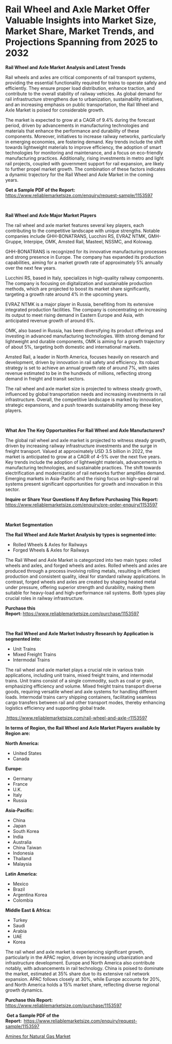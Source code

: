 <p><h1>Rail Wheel and Axle Market Offer Valuable Insights into Market Size, Market Share, Market Trends, and Projections Spanning from 2025 to 2032</h1></p><p><strong>Rail Wheel and Axle Market Analysis and Latest Trends</strong></p>
<p><p>Rail wheels and axles are critical components of rail transport systems, providing the essential functionality required for trains to operate safely and efficiently. They ensure proper load distribution, enhance traction, and contribute to the overall stability of railway vehicles. As global demand for rail infrastructure strengthens due to urbanization, sustainability initiatives, and an increasing emphasis on public transportation, the Rail Wheel and Axle Market is poised for considerable growth.</p><p>The market is expected to grow at a CAGR of 9.4% during the forecast period, driven by advancements in manufacturing technologies and materials that enhance the performance and durability of these components. Moreover, initiatives to increase railway networks, particularly in emerging economies, are fostering demand. Key trends include the shift towards lightweight materials to improve efficiency, the adoption of smart technologies for monitoring and maintenance, and a focus on eco-friendly manufacturing practices. Additionally, rising investments in metro and light rail projects, coupled with government support for rail expansion, are likely to further propel market growth. The combination of these factors indicates a dynamic trajectory for the Rail Wheel and Axle Market in the coming years.</p></p>
<p><strong>Get a Sample PDF of the Report:&nbsp;</strong> <a href="https://www.reliablemarketsize.com/enquiry/request-sample/1153597?utm_campaign=2996&utm_medium=2&utm_source=Github&utm_content=ia&utm_term=22032025&utm_id=rail-wheel-and-axle">https://www.reliablemarketsize.com/enquiry/request-sample/1153597</a></p>
<p>&nbsp;</p>
<p><strong>Rail Wheel and Axle Major Market Players</strong></p>
<p><p>The rail wheel and axle market features several key players, each contributing to the competitive landscape with unique strengths. Notable companies include GHH-BONATRANS, Lucchini RS, EVRAZ NTMK, GMH-Gruppe, Interpipe, OMK, Amsted Rail, Masteel, NSSMC, and Kolowag. </p><p>GHH-BONATRANS is recognized for its innovative manufacturing processes and strong presence in Europe. The company has expanded its production capabilities, aiming for a market growth rate of approximately 5% annually over the next few years. </p><p>Lucchini RS, based in Italy, specializes in high-quality railway components. The company is focusing on digitalization and sustainable production methods, which are projected to boost its market share significantly, targeting a growth rate around 4% in the upcoming years. </p><p>EVRAZ NTMK is a major player in Russia, benefiting from its extensive integrated production facilities. The company is concentrating on increasing its output to meet rising demand in Eastern Europe and Asia, with anticipated revenue growth of around 6%.</p><p>OMK, also based in Russia, has been diversifying its product offerings and investing in advanced manufacturing technologies. With strong demand for lightweight and durable components, OMK is aiming for a growth trajectory of about 5%, targeting both domestic and international markets.</p><p>Amsted Rail, a leader in North America, focuses heavily on research and development, driven by innovation in rail safety and efficiency. Its robust strategy is set to achieve an annual growth rate of around 7%, with sales revenue estimated to be in the hundreds of millions, reflecting strong demand in freight and transit sectors.</p><p>The rail wheel and axle market size is projected to witness steady growth, influenced by global transportation needs and increasing investments in rail infrastructure. Overall, the competitive landscape is marked by innovation, strategic expansions, and a push towards sustainability among these key players.</p></p>
<p>&nbsp;</p>
<p><strong>What Are The Key Opportunities For Rail Wheel and Axle Manufacturers?</strong></p>
<p><p>The global rail wheel and axle market is projected to witness steady growth, driven by increasing railway infrastructure investments and the surge in freight transport. Valued at approximately USD 3.5 billion in 2022, the market is anticipated to grow at a CAGR of 4-5% over the next five years. Key trends include the adoption of lightweight materials, advancements in manufacturing technologies, and sustainable practices. The shift towards electrification and modernization of rail networks further amplifies demand. Emerging markets in Asia-Pacific and the rising focus on high-speed rail systems present significant opportunities for growth and innovation in this sector.</p></p>
<p><strong>Inquire or Share Your Questions If Any Before Purchasing This Report:</strong> <a href="https://www.reliablemarketsize.com/enquiry/pre-order-enquiry/1153597?utm_campaign=2996&utm_medium=2&utm_source=Github&utm_content=ia&utm_term=22032025&utm_id=rail-wheel-and-axle">https://www.reliablemarketsize.com/enquiry/pre-order-enquiry/1153597</a></p>
<p>&nbsp;</p>
<p><strong>Market Segmentation</strong></p>
<p><strong>The Rail Wheel and Axle Market Analysis by types is segmented into:</strong></p>
<p><ul><li>Rolled Wheels & Axles for Railways</li><li>Forged Wheels & Axles for Railways</li></ul></p>
<p><p>The Rail Wheel and Axle Market is categorized into two main types: rolled wheels and axles, and forged wheels and axles. Rolled wheels and axles are produced through a process involving rolling metals, resulting in efficient production and consistent quality, ideal for standard railway applications. In contrast, forged wheels and axles are created by shaping heated metal under pressure, offering superior strength and durability, making them suitable for heavy-load and high-performance rail systems. Both types play crucial roles in railway infrastructure.</p></p>
<p><strong>Purchase this Report:&nbsp;</strong><a href="https://www.reliablemarketsize.com/purchase/1153597?utm_campaign=2996&utm_medium=2&utm_source=Github&utm_content=ia&utm_term=22032025&utm_id=rail-wheel-and-axle">https://www.reliablemarketsize.com/purchase/1153597</a></p>
<p>&nbsp;</p>
<p><strong>The Rail Wheel and Axle Market Industry Research by Application is segmented into:</strong></p>
<p><ul><li>Unit Trains</li><li>Mixed Freight Trains</li><li>Intermodal Trains</li></ul></p>
<p><p>The rail wheel and axle market plays a crucial role in various train applications, including unit trains, mixed freight trains, and intermodal trains. Unit trains consist of a single commodity, such as coal or grain, emphasizing efficiency and volume. Mixed freight trains transport diverse goods, requiring versatile wheel and axle systems for handling different loads. Intermodal trains carry shipping containers, facilitating seamless cargo transfers between rail and other transport modes, thereby enhancing logistics efficiency and supporting global trade.</p></p>
<p><a href="https://www.reliablemarketsize.com/rail-wheel-and-axle-r1153597?utm_campaign=2996&utm_medium=2&utm_source=Github&utm_content=ia&utm_term=22032025&utm_id=rail-wheel-and-axle">&nbsp;https://www.reliablemarketsize.com/rail-wheel-and-axle-r1153597</a></p>
<p><strong>In terms of Region, the Rail Wheel and Axle Market Players available by Region are:</strong></p>
<p>
    <p> <strong> North America: </strong>
        <ul>
            <li>United States</li>
            <li>Canada</li>
        </ul>
        </p> 
    <p> <strong> Europe: </strong>
        <ul>
            <li>Germany</li>
            <li>France</li>
            <li>U.K.</li>
            <li>Italy</li>
            <li>Russia</li>
        </ul>
        </p> 
    <p> <strong> Asia-Pacific: </strong>
        <ul>
            <li>China</li>
            <li>Japan</li>
            <li>South Korea</li>
            <li>India</li>
            <li>Australia</li>
            <li>China Taiwan</li>
            <li>Indonesia</li>
            <li>Thailand</li>
            <li>Malaysia</li>
        </ul>
        </p> 
    <p> <strong> Latin America: </strong>
        <ul>
            <li>Mexico</li>
            <li>Brazil</li>
            <li>Argentina Korea</li>
            <li>Colombia</li>
        </ul>
        </p> 
    <p> <strong> Middle East & Africa: </strong>
        <ul>
            <li>Turkey</li>
            <li>Saudi</li>
            <li>Arabia</li>
            <li>UAE</li>
            <li>Korea</li>
        </ul>
    </p>
    </p>
<p><p>The rail wheel and axle market is experiencing significant growth, particularly in the APAC region, driven by increasing urbanization and infrastructure development. Europe and North America also contribute notably, with advancements in rail technology. China is poised to dominate the market, estimated at 35% share due to its extensive rail network expansion. APAC follows closely at 30%, while Europe accounts for 20%, and North America holds a 15% market share, reflecting diverse regional growth dynamics.</p></p>
<p><strong>Purchase this Report: </strong><a href="https://www.reliablemarketsize.com/purchase/1153597?utm_campaign=2996&utm_medium=2&utm_source=Github&utm_content=ia&utm_term=22032025&utm_id=rail-wheel-and-axle">https://www.reliablemarketsize.com/purchase/1153597</a></p>
<p>&nbsp;<strong>Get a Sample PDF of the Report:&nbsp;&nbsp;</strong><a href="https://www.reliablemarketsize.com/enquiry/request-sample/1153597?utm_campaign=2996&utm_medium=2&utm_source=Github&utm_content=ia&utm_term=22032025&utm_id=rail-wheel-and-axle">https://www.reliablemarketsize.com/enquiry/request-sample/1153597</a></p>
<p><strong></strong></p>
<p><p><a href="https://github.com/djarixneoza/Market-Research-Report-List-1/blob/main/amines-for-natural-gas-market.md?utm_campaign=2996&utm_medium=2&utm_source=Github&utm_content=ia&utm_term=22032025&utm_id=rail-wheel-and-axle">Amines for Natural Gas Market</a></p></p>
